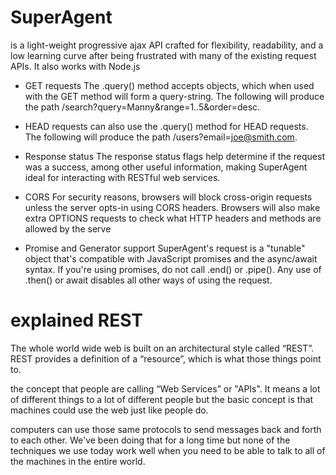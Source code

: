 # SuperAgent 

is a light-weight progressive ajax API crafted for flexibility, readability, 
and a low learning curve after being frustrated with many of the existing request APIs. It also works with Node.js

* GET requests
The .query() method accepts objects, which when used with the GET method will form a query-string. The following will produce the path /search?query=Manny&range=1..5&order=desc.

* HEAD requests
can also use the .query() method for HEAD requests. The following will produce the path /users?email=joe@smith.com.

* Response status
The response status flags help determine if the request was a success, among other useful information, making SuperAgent ideal for interacting with RESTful web services. 

* CORS
For security reasons, browsers will block cross-origin requests unless the server opts-in using CORS headers. Browsers will also make extra OPTIONS requests to check what HTTP headers and methods are allowed by the serve

* Promise and Generator support
SuperAgent's request is a "tunable" object that's compatible with JavaScript promises and the async/await syntax.
If you're using promises, do not call .end() or .pipe(). Any use of .then() or await disables all other ways of using the request.


# explained REST 

The whole world wide web is built on an architectural style called “REST”. REST provides a definition of a “resource”, which is what those things point to.

 the concept that people are calling “Web Services” or "APIs". It means a lot of different things to a lot of different people but the basic concept is that machines could use the web just like people do.

 computers can use those same protocols to send messages back and forth to each other. We've been doing that for a long time but none of the techniques we use today work well when you need to be able to talk to all of the machines in the entire world.